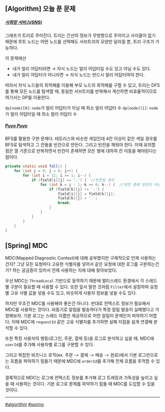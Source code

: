 ## [Algorithm] 오늘 푼 문제

##### [사회망 서비스(SNS)](https://www.acmicpc.net/problem/2533) 
그래프가 트리로 주어진다. 트리는 간선의 정보가 무방향으로 주어지고 사이클이 없기 때문에 루트 노드는 어떤 노드를 선택해도 서브트리의 모양만 달라질 뿐, 트리 구조가 가능하다. 

이 문제에선 
- 내가 얼리 어답터라면 → 자식 노드는 얼리 어답터일 수도 있고 아닐 수도 있다.
- 내가 얼리 어답터가 아니라면 → 자식 노드는 반드시 얼리 어답터여야 한다.

따라서 자식 노드들의 최적해를 이용해 부모 노드의 최적해를 구할 수 있고, 트리는 DFS를 통해 모든 노드를 탐색할 때, 동일한 서브트리를 반복해서 계산하면 비효율적이므로 여기서는 DP를 이용한다.

`dp[node][0]`: `node`가 얼리 어답터가 아닐 때 최소 얼리 어답터 수
`dp[node][1]`: `node`가 얼리 어답터일 때 최소 얼리 어답터 수

##### [Puyo Puyo](https://www.acmicpc.net/problem/11559)

BFS를 활용한 구현 문제다. 테트리스와 비슷한 게임인데 4칸 이상이 같은 색일 경우를 BFS로 탐색하고 그 칸들을 빈칸으로 만든다. 그리고 빈칸을 채워야 한다. 이때 유의할 점은 열 기준으로 반복하면서 빈칸이 존재하면 모든 행에 대하여 칸 이동을 해야된다는 점이다.

```java
private static void fall() {
    for (int j = 0; j < 6; j++) {
        for (int i = 11; i >= 1; i--) {
            if (field[i][j] == '.') {  //빈칸일 경우
                for (int k = i - 1; k >= 0; k--) {  //윗칸 중에 빈칸이 아닌 칸을 한칸씩 내린다.
                    if (field[k][j] != '.') {
                        field[i][j] = field[k][j];
                        field[k][j] = '.';
                        break;
                    }
                }
            }
        }
    }
}
```

## [Spring] MDC

MDC(Mapped Diagnostic Context)에 대해 공부했지만 구체적으로 언제 사용하는 건지? 그냥 모든 요청마다 고유한 식별자를 넣어서 같은 요청에 대한 로그를 구분하는건가? 하는 궁금증이 있어서 언제 사용하는 지에 대해 찾아보았다.

우선 MDC는 `ThreadLocal` 기반으로 동작하기 때문에 멀티스레드 환경에서 각 스레드 별 구분이 필요할 때 사용할 수 있다. 또한 앞서 말한 것처럼 `Filter`에서 설정하여 요청별 고유 식별 값을 넣을 수도 있고, 비슷하게 사용자 정보를 넣을 수도 있다.

하지만 무조건 MDC를 사용해야 좋은건 아니다. 반대로 컨텍스트 정보가 필요해서 MDC를 사용하는 것이다. 비동기로 알림을 발송하다가 특정 알림 발송이 실패했다고 가정해보자. 기본 로그는 스레드 이름만 제공하므로 어떤 알림이 문제인지 파악하기 어렵다. 이때 MDC에 `requestId` 같은 고유 식별자를 추가하면 실패 지점을 쉽게 연결해 분석할 수 있다.

또한 특정 사용자의 행동(로그인, 주문, 결제 등)을 로그로 분석하고 싶을 때, MDC에 `userId`를 추가해 사용자별 로그를 구분할 수 있다.

그리고 복잡한 비즈니스 로직(ex. 주문 -> 결제 -> 배송 -> 완료)에서 기본 로그만으로는 흐름을 파악하기 힘들기 때문에 MDC에 `orderId`를 추가해 전체 흐름을 추적할 수 있다.

결록적으로 MDC는 로그에 컨텍스트 정보를 추가해 로그 트래킹과 가독성을 높이고 싶을 때 사용하는 것이다. 기본 로그로 문제를 파악하기 힘들 때 MDC를 도입할 수 있을 것이다.

***

[#algorithm](https://github.com/wda067/TIL/search?q=%23algorithm&type=code)
[#spring](https://github.com/wda067/TIL/search?q=%23spring&type=code)